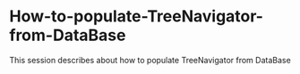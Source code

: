 # How-to-populate-TreeNavigator-from-DataBase
This session describes about how to populate TreeNavigator from DataBase
